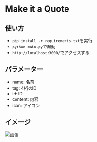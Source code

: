 # Make it a Quote
## 使い方
- `pip install -r requirements.txt`を実行
- `python main.py`で起動
- `http://localhost:3000/`でアクセスする
## パラメーター
- name: 名前
- tag: 4桁のID
- id: ID
- content: 内容
- icon: アイコン
## イメージ
![画像](https://cdn.discordapp.com/attachments/1049235380970467328/1079742439545393182/Takasumi_Quote.png)